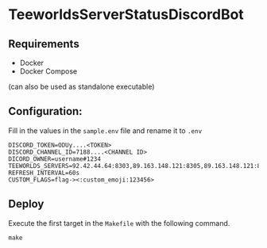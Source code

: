 # TeeworldsServerStatusDiscordBot


## Requirements

- Docker
- Docker Compose

(can also be used as standalone executable)

## Configuration:
Fill in the values in the `sample.env` file and rename it to `.env`
```
DISCORD_TOKEN=ODUy....<TOKEN>
DISCORD_CHANNEL_ID=7188....<CHANNEL ID>
DICORD_OWNER=username#1234
TEEWORLDS_SERVERS=92.42.44.64:8303,89.163.148.121:8305,89.163.148.121:8303,89.163.148.121:8306,89.163.148.121:8304
REFRESH_INTERVAL=60s
CUSTOM_FLAGS=flag-><:custom_emoji:123456>
```

## Deploy
Execute the first target in the `Makefile` with the following command.
```
make
```


